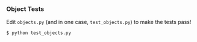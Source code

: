 ### Object Tests

Edit `objects.py` (and in one case, `test_objects.py`) to make the tests pass!

```
$ python test_objects.py
```


